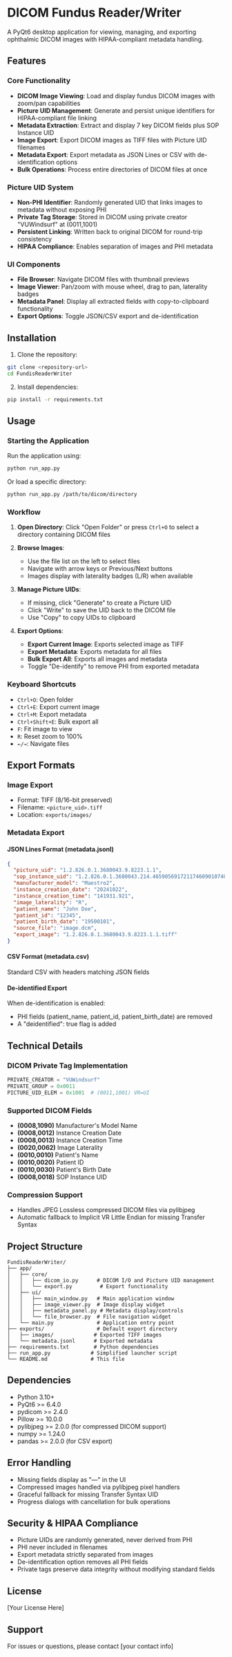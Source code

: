 # DICOM Fundus Reader/Writer

A PyQt6 desktop application for viewing, managing, and exporting ophthalmic DICOM images with HIPAA-compliant metadata handling.

## Features

### Core Functionality
- **DICOM Image Viewing**: Load and display fundus DICOM images with zoom/pan capabilities
- **Picture UID Management**: Generate and persist unique identifiers for HIPAA-compliant file linking
- **Metadata Extraction**: Extract and display 7 key DICOM fields plus SOP Instance UID
- **Image Export**: Export DICOM images as TIFF files with Picture UID filenames
- **Metadata Export**: Export metadata as JSON Lines or CSV with de-identification options
- **Bulk Operations**: Process entire directories of DICOM files at once

### Picture UID System
- **Non-PHI Identifier**: Randomly generated UID that links images to metadata without exposing PHI
- **Private Tag Storage**: Stored in DICOM using private creator "VUWindsurf" at (0011,1001)
- **Persistent Linking**: Written back to original DICOM for round-trip consistency
- **HIPAA Compliance**: Enables separation of images and PHI metadata

### UI Components
- **File Browser**: Navigate DICOM files with thumbnail previews
- **Image Viewer**: Pan/zoom with mouse wheel, drag to pan, laterality badges
- **Metadata Panel**: Display all extracted fields with copy-to-clipboard functionality
- **Export Options**: Toggle JSON/CSV export and de-identification

## Installation

1. Clone the repository:
```bash
git clone <repository-url>
cd FundisReaderWriter
```

2. Install dependencies:
```bash
pip install -r requirements.txt
```

## Usage

### Starting the Application

Run the application using:
```bash
python run_app.py
```

Or load a specific directory:
```bash
python run_app.py /path/to/dicom/directory
```

### Workflow

1. **Open Directory**: Click "Open Folder" or press `Ctrl+O` to select a directory containing DICOM files

2. **Browse Images**: 
   - Use the file list on the left to select files
   - Navigate with arrow keys or Previous/Next buttons
   - Images display with laterality badges (L/R) when available

3. **Manage Picture UIDs**:
   - If missing, click "Generate" to create a Picture UID
   - Click "Write" to save the UID back to the DICOM file
   - Use "Copy" to copy UIDs to clipboard

4. **Export Options**:
   - **Export Current Image**: Exports selected image as TIFF
   - **Export Metadata**: Exports metadata for all files
   - **Bulk Export All**: Exports all images and metadata
   - Toggle "De-identify" to remove PHI from exported metadata

### Keyboard Shortcuts
- `Ctrl+O`: Open folder
- `Ctrl+E`: Export current image
- `Ctrl+M`: Export metadata
- `Ctrl+Shift+E`: Bulk export all
- `F`: Fit image to view
- `R`: Reset zoom to 100%
- `←/→`: Navigate files

## Export Formats

### Image Export
- Format: TIFF (8/16-bit preserved)
- Filename: `<picture_uid>.tiff`
- Location: `exports/images/`

### Metadata Export

#### JSON Lines Format (metadata.jsonl)
```json
{
  "picture_uid": "1.2.826.0.1.3680043.9.8223.1.1",
  "sop_instance_uid": "1.2.826.0.1.3680043.214.465905691721174609010740620990936034438",
  "manufacturer_model": "Maestro2",
  "instance_creation_date": "20241022",
  "instance_creation_time": "141931.921",
  "image_laterality": "R",
  "patient_name": "John Doe",
  "patient_id": "12345",
  "patient_birth_date": "19500101",
  "source_file": "image.dcm",
  "export_image": "1.2.826.0.1.3680043.9.8223.1.1.tiff"
}
```

#### CSV Format (metadata.csv)
Standard CSV with headers matching JSON fields

#### De-identified Export
When de-identification is enabled:
- PHI fields (patient_name, patient_id, patient_birth_date) are removed
- A "deidentified": true flag is added

## Technical Details

### DICOM Private Tag Implementation
```python
PRIVATE_CREATOR = "VUWindsurf"
PRIVATE_GROUP = 0x0011
PICTURE_UID_ELEM = 0x1001  # (0011,1001) VR=UI
```

### Supported DICOM Fields
- **(0008,1090)** Manufacturer's Model Name
- **(0008,0012)** Instance Creation Date
- **(0008,0013)** Instance Creation Time
- **(0020,0062)** Image Laterality
- **(0010,0010)** Patient's Name
- **(0010,0020)** Patient ID
- **(0010,0030)** Patient's Birth Date
- **(0008,0018)** SOP Instance UID

### Compression Support
- Handles JPEG Lossless compressed DICOM files via pylibjpeg
- Automatic fallback to Implicit VR Little Endian for missing Transfer Syntax

## Project Structure
```
FundisReaderWriter/
├── app/
│   ├── core/
│   │   ├── dicom_io.py      # DICOM I/O and Picture UID management
│   │   └── export.py         # Export functionality
│   ├── ui/
│   │   ├── main_window.py   # Main application window
│   │   ├── image_viewer.py  # Image display widget
│   │   ├── metadata_panel.py # Metadata display/controls
│   │   └── file_browser.py  # File navigation widget
│   └── main.py              # Application entry point
├── exports/                 # Default export directory
│   ├── images/             # Exported TIFF images
│   └── metadata.jsonl      # Exported metadata
├── requirements.txt        # Python dependencies
├── run_app.py             # Simplified launcher script
└── README.md              # This file
```

## Dependencies
- Python 3.10+
- PyQt6 >= 6.4.0
- pydicom >= 2.4.0
- Pillow >= 10.0.0
- pylibjpeg >= 2.0.0 (for compressed DICOM support)
- numpy >= 1.24.0
- pandas >= 2.0.0 (for CSV export)

## Error Handling
- Missing fields display as "—" in the UI
- Compressed images handled via pylibjpeg pixel handlers
- Graceful fallback for missing Transfer Syntax UID
- Progress dialogs with cancellation for bulk operations

## Security & HIPAA Compliance
- Picture UIDs are randomly generated, never derived from PHI
- PHI never included in filenames
- Export metadata strictly separated from images
- De-identification option removes all PHI fields
- Private tags preserve data integrity without modifying standard fields

## License
[Your License Here]

## Support
For issues or questions, please contact [your contact info]
